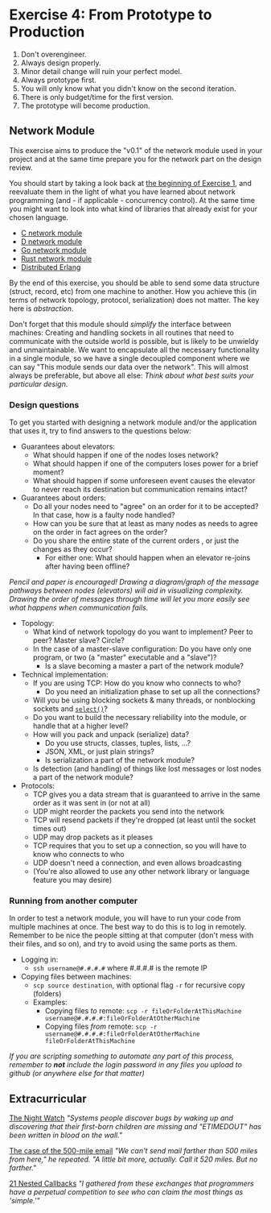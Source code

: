 # Exercise 4: From Prototype to Production

1. Don't overengineer.
2. Always design properly.
3. Minor detail change will ruin your perfect model.
4. Always prototype first.
5. You will only know what you didn't know on the second iteration.
6. There is only budget/time for the first version.
7. The prototype will become production.


## Network Module

This exercise aims to produce the "v0.1" of the network module used in your project and at the same time prepare you for the network part on the design review.


You should start by taking a look back at [the beginning of Exercise 1](https://github.com/TTK4145/Exercise1/blob/master/Part1/README.md), and reevaluate them in the light of what you have learned about network programming (and - if applicable - concurrency control). At the same time you might want to look into what kind of libraries that already exist for your chosen language.

 - [C network module](https://github.com/TTK4145/Network-c)
 - [D network module](https://github.com/TTK4145/Network-D)
 - [Go network module](https://github.com/TTK4145/Network-go)
 - [Rust network module](https://github.com/edvardsp/network-rust)
 - [Distributed Erlang](http://erlang.org/doc/reference_manual/distributed.html)
 
By the end of this exercise, you should be able to send some data structure (struct, record, etc) from one machine to another. How you achieve this (in terms of network topology, protocol, serialization) does not matter. The key here is *abstraction*.  

Don't forget that this module should *simplify* the interface between machines: Creating and handling sockets in all routines that need to communicate with the outside world is possible, but is likely to be unwieldy and unmaintainable. We want to encapsulate all the necessary functionality in a single module, so we have a single decoupled component where we can say "This module sends our data over the network". This will almost always be preferable, but above all else: *Think about what best suits your particular design*.


### Design questions

To get you started with designing a network module and/or the application that uses it, try to find answers to the questions below:

 - Guarantees about elevators:
   - What should happen if one of the nodes loses network?
   - What should happen if one of the computers loses power for a brief moment?
   - What should happen if some unforeseen event causes the elevator to never reach its destination but communication remains intact?
 - Guarantees about orders:
   - Do all your nodes need to "agree" on an order for it to be accepted? In that case, how is a faulty node handled? 
   - How can you be sure that at least as many nodes as needs to agree on the order in fact agrees on the order?
   - Do you share the entire state of the current orders , or just the changes as they occur?
     - For either one: What should happen when an elevator re-joins after having been offline?

*Pencil and paper is encouraged! Drawing a diagram/graph of the message pathways between nodes (elevators) will aid in visualizing complexity. Drawing the order of messages through time will let you more easily see what happens when communication fails.*
     
 - Topology:
   - What kind of network topology do you want to  implement? Peer to peer? Master slave? Circle?
   - In the case of a master-slave configuration: Do you have only one program, or two (a "master" executable and a "slave")?
     - Is a slave becoming a master a part of the network module?
 - Technical implementation:
   - If you are using TCP: How do you know who connects to who?
     - Do you need an initialization phase to set up all the connections?
   - Will you be using blocking sockets & many threads, or nonblocking sockets and [`select()`](http://en.wikipedia.org/wiki/Select_%28Unix%29)?
   - Do you want to build the necessary reliability into the module, or handle that at a higher level?
   - How will you pack and unpack (serialize) data?
     - Do you use structs, classes, tuples, lists, ...?
     - JSON, XML, or just plain strings?
     - Is serialization a part of the network module?
   - Is detection (and handling) of things like lost messages or lost nodes a part of the network module?
 - Protocols:
   - TCP gives you a data stream that is guaranteed to arrive in the same order as it was sent in (or not at all)
   - UDP might reorder the packets you send into the network
   - TCP will resend packets if they're dropped (at least until the socket times out)
   - UDP may drop packets as it pleases
   - TCP requires that you to set up a connection, so you will have to know who connects to who
   - UDP doesn't need a connection, and even allows broadcasting
   - (You're also allowed to use any other network library or language feature you may desire)
   

 
### Running from another computer

In order to test a network module, you will have to run your code from multiple machines at once. The best way to do this is to log in remotely. Remember to be nice the people sitting at that computer (don't mess with their files, and so on), and try to avoid using the same ports as them.

 - Logging in:
   - `ssh username@#.#.#.#` where #.#.#.# is the remote IP
 - Copying files between machines:
   - `scp source destination`, with optional flag `-r` for recursive copy (folders)
   - Examples:
     - Copying files *to* remote: `scp -r fileOrFolderAtThisMachine username@#.#.#.#:fileOrFolderAtOtherMachine`
     - Copying files *from* remote: `scp -r username@#.#.#.#:fileOrFolderAtOtherMachine fileOrFolderAtThisMachine`
    
*If you are scripting something to automate any part of this process, remember to **not** include the login password in any files you upload to github (or anywhere else for that matter)*

## Extracurricular

[The Night Watch](https://web.archive.org/web/20140214100538/http://research.microsoft.com/en-us/people/mickens/thenightwatch.pdf)
*"Systems people discover bugs by waking up and discovering that their first-born children are missing and "ETIMEDOUT" has been written in blood on the wall."*

[The case of the 500-mile email](http://www.ibiblio.org/harris/500milemail.html)
*"We can't send mail farther than 500 miles from here," he repeated. "A little bit more, actually. Call it 520 miles. But no farther."*

[21 Nested Callbacks](http://blog.michellebu.com/2013/03/21-nested-callbacks/)
*"I gathered from these exchanges that programmers have a perpetual competition to see who can claim the most things as 'simple.'"*
